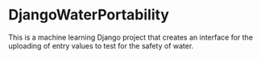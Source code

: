 # DjangoWaterPortability
This is a machine learning Django project that creates an interface for the uploading of entry values to test for the safety of water. 
